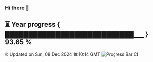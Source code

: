 ### Hi there 👋
⏳ Year progress { ████████████████████████████▁▁ } 93.65 %
---
⏰ Updated on Sun, 08 Dec 2024 18:10:14 GMT
![Progress Bar CI](https://github.com/Moyi321/Moyi321/workflows/Progress%20Bar%20CI/badge.svg)
